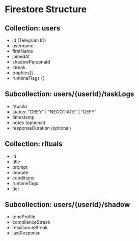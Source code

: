 # Firestore Structure

## Collection: users
- id (Telegram ID)
- username
- firstName
- joinedAt
- shadowPersonaId
- streak
- trophies[]
- runtimeFlags {}

## Subcollection: users/{userId}/taskLogs
- ritualId
- status: "OBEY" | "NEGOTIATE" | "DEFY"
- timestamp
- notes (optional)
- responseDuration (optional)

## Collection: rituals
- id
- title
- prompt
- module
- conditions
- runtimeTags
- tier

## Subcollection: users/{userId}/shadow
- toneProfile
- complianceStreak
- resistanceStreak
- lastResponse
